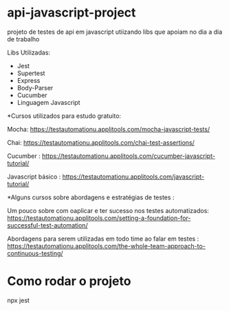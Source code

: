 # api-javascript-project
projeto de testes de api em javascript utiizando libs que apoiam no dia a dia de trabalho

Libs Utilizadas:

- Jest
- Supertest
- Express
- Body-Parser
- Cucumber
- Linguagem Javascript

*Cursos utilizados para estudo gratuito:

Mocha: https://testautomationu.applitools.com/mocha-javascript-tests/

Chai: https://testautomationu.applitools.com/chai-test-assertions/

Cucumber : https://testautomationu.applitools.com/cucumber-javascript-tutorial/

Javascript básico : https://testautomationu.applitools.com/javascript-tutorial/


*Alguns cursos sobre abordagens e estratégias de testes :

Um pouco sobre com oaplicar e ter sucesso nos testes automatizados:
https://testautomationu.applitools.com/setting-a-foundation-for-successful-test-automation/

Abordagens para serem utilizadas em todo time ao falar em testes :
https://testautomationu.applitools.com/the-whole-team-approach-to-continuous-testing/


# Como rodar o projeto

npx jest
